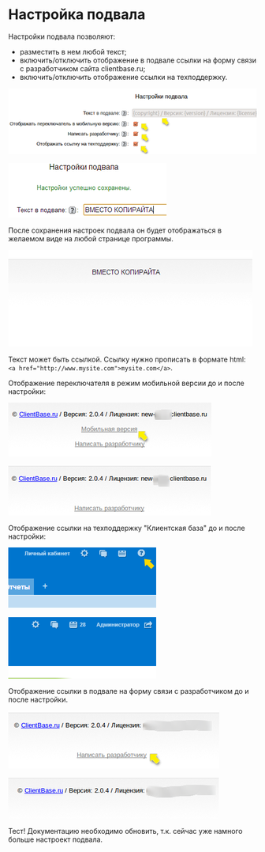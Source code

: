 # Настройка подвала

Настройки подвала позволяют:
* разместить в нем любой текст;
* включить/отключить отображение в подвале ссылки на форму связи с разработчиком сайта clientbase.ru;
* включить/отключить отображение ссылки на техподдержку.

![](./other_settings_footer_01.png)

![](./other_settings_footer_02.png)

После сохранения настроек подвала он будет отображаться в желаемом виде на любой странице программы.

![](./other_settings_footer_03.png)

Текст может быть ссылкой. Ссылку нужно прописать в формате html: <br /> `<a href="http://www.mysite.com">mysite.com</a>`.

Отображение переключателя в режим мобильной версии до и после настройки:

![](./other_settings_footer_04.png)

![](./other_settings_footer_05.png)


Отображение ссылки на техподдержку "Клиентская база" до и после настройки:

![](./other_settings_footer_06.png)

![](./other_settings_footer_07.png)

Отображение ссылки в подвале на форму связи с разработчиком до и после настройки.

![](./other_settings_footer_08.png)

![](./other_settings_footer_09.png)

Тест! Документацию необходимо обновить, т.к. сейчас уже намного больше настроект подвала.